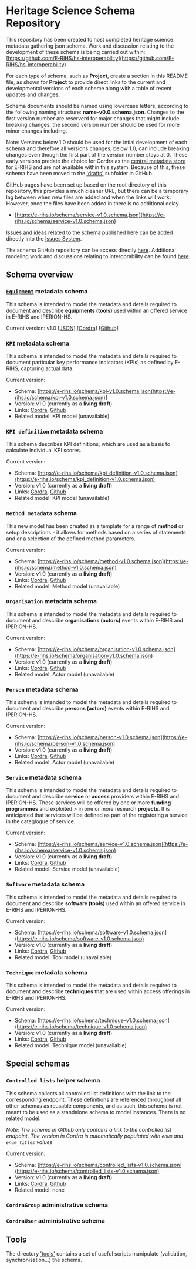 # Heritage Science Schema Repository

This repository has been created to host completed heritage science metadata gathering json schema. Work and discussion relating to the development of these schema is being carried out within: [https://github.com/E-RIHS/hs-interoperability](https://github.com/E-RIHS/hs-interoperability)

For each type of schema, such as **Project**, create a section in this README file, as shown for **Project** to provide direct links to the current and developmental versions of each scheme along with a table of recent updates and changes.

Schema documents should be named using lowercase letters, according to the following naming structure: **name-v0.0.schema.json**. Changes to the first version number are reserverd for major changes that might include breaking changes, the second version number should be used for more minor changes including.

Note: Versions below 1.0 should be used for the intial development of each schema and therefore all versions changes, below 1.0, can include breaking changes even though the first part of the version number stays at 0. These early versions predate the choice for Cordra as the [central metadata store](https://data.e-rihs.io) for E-RIHS and are not available within this system. Because of this, these schema have been moved to the ['drafts'](https://github.com/E-RIHS/schema/drafts) subfolder in GitHub.

GitHub pages have been set up based on the root directory of this repository, this provides a much cleaner URL, but there can be a temporary lag between when new files are added and when the links will work. However, once the files have been added in there is no additional delay.
* [https://e-rihs.io/schema/service-v1.0.schema.json](https://e-rihs.io/schema/service-v1.0.schema.json)

Issues and ideas related to the schema published here can be added directly into the [Issues System](https://github.com/E-RIHS/schema/issues).

The schema GitHub repository can be access directly [here](https://github.com/E-RIHS/schema/). Additional modeling work and discussions relating to interoprability can be found [here](https://github.com/E-RIHS/hs-interoperability/).

## Schema overview

### [`Equipment`](https://e-rihs.io/schema/equipment) metadata schema

This schema is intended to model the metadata and details required to document and describe **equipments (tools)** used within an offered service in E-RIHS and IPERION-HS.

Current version: v1.0 [[JSON]](https://e-rihs.io/schema/equipment-v1.0.schema.json) [[Cordra]](#) [[Github]](https://github.com/E-RIHS/schema/blob/main/equipment-v1.0.schema.json)

### `KPI` metadata schema

This schema is intended to model the metadata and details required to document particular key performance indicators (KPIs) as defined by E-RIHS, capturing actual data.

Current version:

* Schema: [https://e-rihs.io/schema/kpi-v1.0.schema.json(https://e-rihs.io/schema/kpi-v1.0.schema.json)]
* Version: v1.0 (currently as a **living draft**)
* Links: [Cordra](#), [Github](https://github.com/E-RIHS/schema/blob/main/kpi-v1.0.schema.json)
* Related model: KPI model (unavailable)

### `KPI definition` metadata schema

This schema describes KPI definitions, which are used as a basis to calculate individual KPI scores.

Current version:

* Schema: [https://e-rihs.io/schema/kpi_definition-v1.0.schema.json](https://e-rihs.io/schema/kpi_definition-v1.0.schema.json)
* Version: v1.0 (currently as a **living draft**)
* Links: [Cordra](#), [Github](https://github.com/E-RIHS/schema/blob/main/kpi_definition-v1.0.schema.json)
* Related model: KPI model (unavailable)

### `Method metadata` schema

This new model has been created as a template for a range of **method** or setup descriptions - it allows for methods based on a series of statements and or a selection of the defined method parameters.

Current version:

* Schema: [https://e-rihs.io/schema/method-v1.0.schema.json](https://e-rihs.io/schema/method-v1.0.schema.json)
* Version: v1.0 (currently as a **living draft**)
* Links: [Cordra](#), [Github](https://github.com/E-RIHS/schema/blob/main/method-v1.0.schema.json)
* Related model: Method model (unavailable)

### `Organisation` metadata schema

This schema is intended to model the metadata and details required to document and describe **organisations (actors)** events within E-RIHS and IPERION-HS. 

Current version:

* Schema: [https://e-rihs.io/schema/organisation-v1.0.schema.json](https://e-rihs.io/schema/organisation-v1.0.schema.json)
* Version: v1.0 (currently as a **living draft**)
* Links: [Cordra](#), [Github](https://github.com/E-RIHS/schema/blob/main/organisation-v1.0.schema.json)
* Related model: Actor model (unavailable)

### `Person` metadata schema

This schema is intended to model the metadata and details required to document and describe **persons (actors)** events within E-RIHS and IPERION-HS. 

Current version:

* Schema: [https://e-rihs.io/schema/person-v1.0.schema.json](https://e-rihs.io/schema/person-v1.0.schema.json)
* Version: v1.0 (currently as a **living draft**)
* Links: [Cordra](#), [Github](https://github.com/E-RIHS/schema/blob/main/person-v1.0.schema.json)
* Related model: Actor model (unavailable)

### `Service` metadata schema

This schema is intended to model the metadata and details required to document and describe **service** or **access** providers within E-RIHS and IPERION-HS. These services will be offered by one or more **funding programmes** and exploited > in one or more research **projects**. It is anticipated that services will be defined as part of the registoring a service in the categlogue of service.

Current version:

* Schema: [https://e-rihs.io/schema/service-v1.0.schema.json](https://e-rihs.io/schema/service-v1.0.schema.json)
* Version: v1.0 (currently as a **living draft**)
* Links: [Cordra](#), [Github](https://github.com/E-RIHS/schema/blob/main/service-v1.0.schema.json)
* Related model: Service model (unavailable)


### `Software` metadata schema

This schema is intended to model the metadata and details required to document and describe **software (tools)** used within an offered service in E-RIHS and IPERION-HS.

Current version:

* Schema: [https://e-rihs.io/schema/software-v1.0.schema.json](https://e-rihs.io/schema/software-v1.0.schema.json)
* Version: v1.0 (currently as a **living draft**)
* Links: [Cordra](#), [Github](https://github.com/E-RIHS/schema/blob/main/software-v1.0.schema.json)
* Related model: Tool model (unavailable)


### `Technique` metadata schema

This schema is intended to model the metadata and details required to document and describe **techniques** that are used within access offerings in E-RIHS and IPERION-HS. 

Current version:

* Schema: [https://e-rihs.io/schema/technique-v1.0.schema.json](https://e-rihs.io/schema/technique-v1.0.schema.json)
* Version: v1.0 (currently as a **living draft**)
* Links: [Cordra](#), [Github](https://github.com/E-RIHS/schema/blob/main/technique-v1.0.schema.json)
* Related model: Technique model (unavailable)


## Special schemas

### `Controlled lists` helper schema

This schema collects all controlled list definitions with the link to the corresponding endpoint. These definitions are referenced throughout all other schemas as reusable components, and as such, this schema is not meant to be used as a standalone schema to model instances. There is no related model.

*Note: The schema in Github only contains a link to the controlled list endpoint. The version in Cordra is automatically populated with `enum` and `enum_titles` values*

Current version:

* Schema: [https://e-rihs.io/schema/controlled_lists-v1.0.schema.json](https://e-rihs.io/schema/controlled_lists-v1.0.schema.json)
* Version: v1.0 (currently as a **living draft**)
* Links: [Cordra](https://data.e-rihs.io/#objects/e-rihs.io/2a7a2b5031320ba6223b), [Github](https://github.com/E-RIHS/schema/blob/main/controlled_lists-v1.0.schema.json)
* Related model: none

### `CordraGroup` administrative schema

### `CordraUser` administrative schema

## Tools

The directory ['tools'](https://github.com/E-RIHS/schema/tree/main/tools) contains a set of useful scripts manipulate (validation, synchronisation...) the schema.